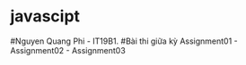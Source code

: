 # javascipt
#Nguyen Quang Phi - IT19B1.
#Bài thi giữa kỳ Assignment01 - Assignment02 - Assignment03
